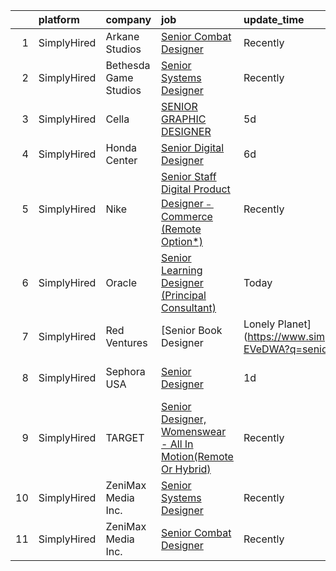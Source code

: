 

|    | platform    | company               | job                                                                                                                                                                         | update_time   | location               |
|---:|:------------|:----------------------|:----------------------------------------------------------------------------------------------------------------------------------------------------------------------------|:--------------|:-----------------------|
|  1 | SimplyHired | Arkane Studios        | [Senior Combat Designer](https://www.simplyhired.com/job/velguCfkArqM0iGaUHtCmQE-D1XIukvWNu83STu_jCirS35EAvnFxA?q=senior+designer)                                          | Recently      | Austin, TX             |
|  2 | SimplyHired | Bethesda Game Studios | [Senior Systems Designer](https://www.simplyhired.com/job/uDbLrDmuVHayL-V-giJCinOsQ6ua0dT6425-5WAvSP-TxbW-70TG1w?q=senior+designer)                                         | Recently      | Austin, TX             |
|  3 | SimplyHired | Cella                 | [SENIOR GRAPHIC DESIGNER](https://www.simplyhired.com/job/XnwiQ3hEJDGkqKBhV-1dnuepfHD8IPbLXujpgWwYFzFpBfnfwzZ3XA?q=senior+designer)                                         | 5d            | Remote                 |
|  4 | SimplyHired | Honda Center          | [Senior Digital Designer](https://www.simplyhired.com/job/sMONFAxt3U47KWbDxPIjUb6vRFAA6G26CzqYZELf9iFTc_MQ-G8ong?q=senior+designer)                                         | 6d            | California             |
|  5 | SimplyHired | Nike                  | [Senior Staff Digital Product Designer﹣Commerce (Remote Option*)](https://www.simplyhired.com/job/ANsg2jOvPfsy25-URsJ8QEmarHPDNNmswvd-tLj_u-TVowhPCyqsiw?q=senior+designer) | Recently      | Beaverton, OR          |
|  6 | SimplyHired | Oracle                | [Senior Learning Designer (Principal Consultant)](https://www.simplyhired.com/job/Tte5fDJLRSj3UDgzqs5PckjxlgLt2_G4kMY2yX1v6g8JvaFu-XK5Qw?q=senior+designer)                 | Today         | Missouri               |
|  7 | SimplyHired | Red Ventures          | [Senior Book Designer | Lonely Planet](https://www.simplyhired.com/job/j7LxULsgeYiYrXH9BYqkyTDPmsePHvPgzMpPUkD8fT7ksxE-EVeDWA?q=senior+designer)                            | 1d            | New York, NY           |
|  8 | SimplyHired | Sephora USA           | [Senior Designer](https://www.simplyhired.com/job/RAnXB8s82HAC5o8esF-_TZVjSAXAwFd3Ik8UM2WKeHAX3Zi10gAgNw?q=senior+designer)                                                 | 1d            | San Francisco, CA      |
|  9 | SimplyHired | TARGET                | [Senior Designer, Womenswear - All In Motion(Remote Or Hybrid)](https://www.simplyhired.com/job/fQYXGI894wf_QoZVtvAilY51D3gqqvcloGKLSzt0H51cF_iO0WqwSw?q=senior+designer)   | Recently      | Minneapolis, MN        |
| 10 | SimplyHired | ZeniMax Media Inc.    | [Senior Systems Designer](https://www.simplyhired.com/job/eF8Kr1sejCvWTBOuzVQaVa6cnTHd4a1vE5ECQMhuj1pTcAtElc983w?q=senior+designer)                                         | Recently      | Austin, TX +1 location |
| 11 | SimplyHired | ZeniMax Media Inc.    | [Senior Combat Designer](https://www.simplyhired.com/job/M0v27HQQoNW-p6m2LVciBNXtDJ62P7w_IuslSTDR81l-vho1L2U4Sg?q=senior+designer)                                          | Recently      | Austin, TX             |
